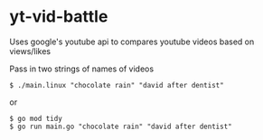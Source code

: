 # yt-vid-battle
Uses google's youtube api to compares youtube videos based on views/likes

Pass in two strings of names of videos
```
$ ./main.linux "chocolate rain" "david after dentist"
```
or 
```
$ go mod tidy
$ go run main.go "chocolate rain" "david after dentist"
```

